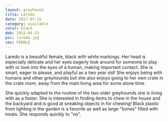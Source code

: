 ```yaml
---
layout: greyhound
title: Laredo
date: 2017-07-15
category: available
color: black
dob: 2015-04-23
pic: laredo.jpg
sex: FEMALE
---
```


Laredo is a beautiful female, black with white markings.  Her head is especially delicate and her eyes eagerly look around for someone to play with or look into the eyes of a human, making important contact.  She is smart, eager to please, and playful as a two year old!  She enjoys being with humans and other greyhounds but she also enjoys going to her own crate in the crate room,  away from the main living area for some alone time.

She quickly adapted to the routine of the two older greyhounds she is living with as a foster. She is interested in finding items to chew in the house and the backyard and is good at sneaking objects in for chewing!  Black plastic from lighting in the garden is a favorite as well as large "bones" filled with treats.  She responds quickly to "no".
